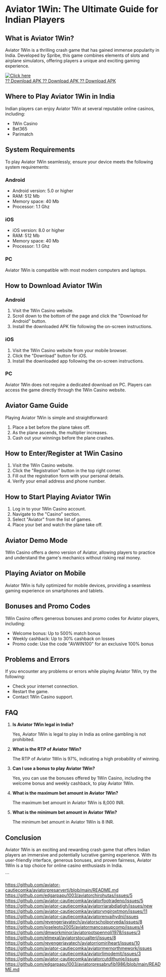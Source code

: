 # Aviator 1Win: The Ultimate Guide for Indian Players

## What is Aviator 1Win?

Aviator 1Win is a thrilling crash game that has gained immense
popularity in India. Developed by Spribe, this game combines elements of
slots and airplane simulators, offering players a unique and exciting
gaming experience.

[![Click
here](https://readscoops.com/wp-content/uploads/2023/03/Readscoop-aviator-1-1.jpg)](https://traff.sbs/deff)\
[?? Download APK ?? Download APK ?? Download
APK](https://traff.sbs/deff)

## Where to Play Aviator 1Win in India

Indian players can enjoy Aviator 1Win at several reputable online
casinos, including:

-   1Win Casino
-   Bet365
-   Parimatch

## System Requirements

To play Aviator 1Win seamlessly, ensure your device meets the following
system requirements:

### Android

-   Android version: 5.0 or higher
-   RAM: 512 Mb
-   Memory space: 40 Mb
-   Processor: 1.1 Ghz

### iOS

-   iOS version: 8.0 or higher
-   RAM: 512 Mb
-   Memory space: 40 Mb
-   Processor: 1.1 Ghz

### PC

Aviator 1Win is compatible with most modern computers and laptops.

## How to Download Aviator 1Win

### Android

1.  Visit the 1Win Casino website.
2.  Scroll down to the bottom of the page and click the "Download for
    Android" button.
3.  Install the downloaded APK file following the on-screen
    instructions.

### iOS

1.  Visit the 1Win Casino website from your mobile browser.
2.  Click the "Download" button for iOS.
3.  Install the downloaded app following the on-screen instructions.

### PC

Aviator 1Win does not require a dedicated download on PC. Players can
access the game directly through the 1Win Casino website.

## Aviator Game Guide

Playing Aviator 1Win is simple and straightforward:

1.  Place a bet before the plane takes off.
2.  As the plane ascends, the multiplier increases.
3.  Cash out your winnings before the plane crashes.

## How to Enter/Register at 1Win Casino

1.  Visit the 1Win Casino website.
2.  Click the "Registration" button in the top right corner.
3.  Fill out the registration form with your personal details.
4.  Verify your email address and phone number.

## How to Start Playing Aviator 1Win

1.  Log in to your 1Win Casino account.
2.  Navigate to the "Casino" section.
3.  Select "Aviator" from the list of games.
4.  Place your bet and watch the plane take off.

## Aviator Demo Mode

1Win Casino offers a demo version of Aviator, allowing players to
practice and understand the game\'s mechanics without risking real
money.

## Playing Aviator on Mobile

Aviator 1Win is fully optimized for mobile devices, providing a seamless
gaming experience on smartphones and tablets.

## Bonuses and Promo Codes

1Win Casino offers generous bonuses and promo codes for Aviator players,
including:

-   Welcome bonus: Up to 500% match bonus
-   Weekly cashback: Up to 30% cashback on losses
-   Promo code: Use the code "AVWIN100" for an exclusive 100%
    bonus

## Problems and Errors

If you encounter any problems or errors while playing Aviator 1Win, try
the following:

-   Check your internet connection.
-   Restart the game.
-   Contact 1Win Casino support.

## FAQ

1.  **Is Aviator 1Win legal in India?**

    Yes, Aviator 1Win is legal to play in India as online gambling is
    not prohibited.

2.  **What is the RTP of Aviator 1Win?**

    The RTP of Aviator 1Win is 97%, indicating a high probability of
    winning.

3.  **Can I use a bonus to play Aviator 1Win?**

    Yes, you can use the bonuses offered by 1Win Casino, including the
    welcome bonus and weekly cashback, to play Aviator 1Win.

4.  **What is the maximum bet amount in Aviator 1Win?**

    The maximum bet amount in Aviator 1Win is 8,000 INR.

5.  **What is the minimum bet amount in Aviator 1Win?**

    The minimum bet amount in Aviator 1Win is 8 INR.

## Conclusion

Aviator 1Win is an exciting and rewarding crash game that offers Indian
players an immersive and potentially lucrative gaming experience. With
its user-friendly interface, generous bonuses, and proven fairness,
Aviator 1Win is a top choice for online casino enthusiasts in India.

\`\`\`

https://github.com/aviator-cautiecomka/aviatorpresarverti/blob/main/README.md
https://github.com/edgarpapu1003/aviatorchirohutas/issues/5
https://github.com/aviator-cautiecomka/aviatorfootradeno/issues/5
https://github.com/aviator-cautiecomka/aviatorriarabdiatigh/issues/new
https://github.com/aviator-cautiecomka/aviatoryngiroxtmon/issues/11
https://github.com/aviator-cautiecomka/aviatorenvaihydni/issues
https://github.com/revengerjavatech/aviatorscholporveda/issues/8
https://github.com/joseleoto2005/aviatormancoasupcomp/issues/4
https://github.com/dmworkminor/aviatorpotspennoli1978/issues/3
https://github.com/elmexal/aviatorstocualteri/issues/8
https://github.com/revengerjavatech/aviatorriomiriheart/issues/10
https://github.com/aviator-cautiecomka/aviatormernorthmework/issues
https://github.com/aviator-cautiecomka/aviatorlimodemit/issues/3
https://github.com/aviator-cautiecomka/aviatorcutdithunje/issues
https://github.com/edgarpapu1003/aviatorpresabrufib1986/blob/main/README.md
